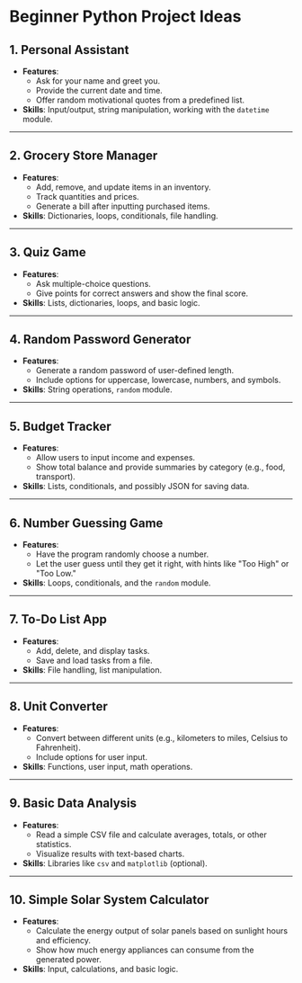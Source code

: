 # Beginner Python Project Ideas

## 1. Personal Assistant
- **Features**:
  - Ask for your name and greet you.
  - Provide the current date and time.
  - Offer random motivational quotes from a predefined list.
- **Skills**: Input/output, string manipulation, working with the `datetime` module.

---

## 2. Grocery Store Manager
- **Features**:
  - Add, remove, and update items in an inventory.
  - Track quantities and prices.
  - Generate a bill after inputting purchased items.
- **Skills**: Dictionaries, loops, conditionals, file handling.

---

## 3. Quiz Game
- **Features**:
  - Ask multiple-choice questions.
  - Give points for correct answers and show the final score.
- **Skills**: Lists, dictionaries, loops, and basic logic.

---

## 4. Random Password Generator
- **Features**:
  - Generate a random password of user-defined length.
  - Include options for uppercase, lowercase, numbers, and symbols.
- **Skills**: String operations, `random` module.

---

## 5. Budget Tracker
- **Features**:
  - Allow users to input income and expenses.
  - Show total balance and provide summaries by category (e.g., food, transport).
- **Skills**: Lists, conditionals, and possibly JSON for saving data.

---

## 6. Number Guessing Game
- **Features**:
  - Have the program randomly choose a number.
  - Let the user guess until they get it right, with hints like "Too High" or "Too Low."
- **Skills**: Loops, conditionals, and the `random` module.

---

## 7. To-Do List App
- **Features**:
  - Add, delete, and display tasks.
  - Save and load tasks from a file.
- **Skills**: File handling, list manipulation.

---

## 8. Unit Converter
- **Features**:
  - Convert between different units (e.g., kilometers to miles, Celsius to Fahrenheit).
  - Include options for user input.
- **Skills**: Functions, user input, math operations.

---

## 9. Basic Data Analysis
- **Features**:
  - Read a simple CSV file and calculate averages, totals, or other statistics.
  - Visualize results with text-based charts.
- **Skills**: Libraries like `csv` and `matplotlib` (optional).

---

## 10. Simple Solar System Calculator
- **Features**:
  - Calculate the energy output of solar panels based on sunlight hours and efficiency.
  - Show how much energy appliances can consume from the generated power.
- **Skills**: Input, calculations, and basic logic.
